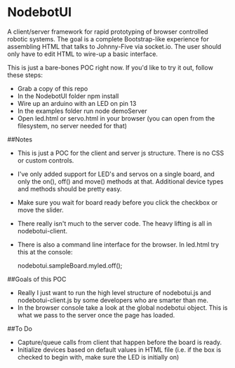 NodebotUI
==========

A client/server framework for rapid prototyping of browser controlled robotic systems. The goal is a complete Bootstrap-like experience for assembling HTML that talks to Johnny-Five via socket.io. The user should only have to edit HTML to wire-up a basic interface.

This is just a bare-bones POC right now. If you'd like to try it out, follow these steps:

* Grab a copy of this repo
* In the NodebotUI folder npm install
* Wire up an arduino with an LED on pin 13
* In the examples folder run node demoServer
* Open led.html or servo.html in your browser (you can open from the filesystem, no server needed for that)

##Notes

* This is just a POC for the client and server js structure. There is no CSS or custom controls.
* I've only added support for LED's and servos on a single board, and only the on(), off() and move() methods at that. Additional device types and methods should be pretty easy.
* Make sure you wait for board ready before you click the checkbox or move the slider.
* There really isn't much to the server code. The heavy lifting is all in nodebotui-client.
* There is also a command line interface for the browser. In led.html try this at the console:

    nodebotui.sampleBoard.myled.off();

##Goals of this POC

* Really I just want to run the high level structure of nodebotui.js and nodebotui-client.js by some developers who are smarter than me.
* In the browser console take a look at the global nodebotui object. This is what we pass to the server once the page has loaded.

##To Do

* Capture/queue calls from client that happen before the board is ready.
* Initialize devices based on default values in HTML file (i.e. if the box is checked to begin with, make sure the LED is initially on)
